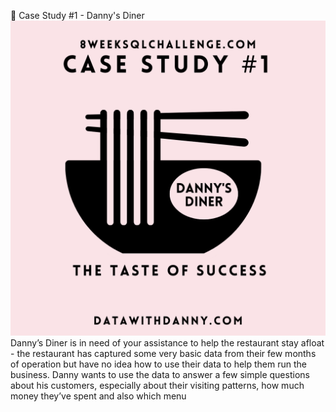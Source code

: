 🍜 Case Study #1 - Danny's Diner
<img src ="https://github.com/HarshaliSonawane-128/SQL-Projects/blob/main/Case%20Study%20.1%20Danny's%20Diner/1.png" alt="MLBC">
Danny’s Diner is in need of your assistance to help the restaurant stay afloat - the restaurant has captured some very basic data from their few months of operation but have no idea how to use their data to help them run the business. Danny wants to use the data to answer a few simple questions about his customers, especially about their visiting patterns, how much money they’ve spent and also which menu 
